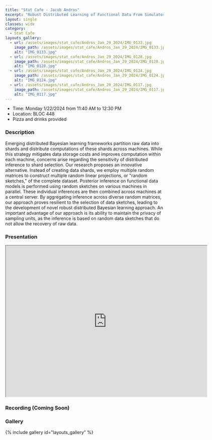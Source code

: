 ```yaml
---
title: "Stat Cafe - Jacob Andros"
excerpt: "Robust Distributed Learning of Functional Data From Simulators through Data Sketching"
layout: single
classes: wide
category: 
  - Stat Cafe
layouts_gallery:
  - url: /assets/images/stat_cafe/Andros_Jan_29_2024/IMG_0133.jpg
    image_path: /assets/images/stat_cafe/Andros_Jan_29_2024/IMG_0133.jpg
    alt: "IMG_0133.jpg"
  - url: /assets/images/stat_cafe/Andros_Jan_29_2024/IMG_0128.jpg
    image_path: /assets/images/stat_cafe/Andros_Jan_29_2024/IMG_0128.jpg
    alt: "IMG_0128.jpg"
  - url: /assets/images/stat_cafe/Andros_Jan_29_2024/IMG_0124.jpg
    image_path: /assets/images/stat_cafe/Andros_Jan_29_2024/IMG_0124.jpg
    alt: "IMG_0124.jpg"
  - url: /assets/images/stat_cafe/Andros_Jan_29_2024/IMG_0117.jpg
    image_path: /assets/images/stat_cafe/Andros_Jan_29_2024/IMG_0117.jpg
    alt: "IMG_0117.jpg"
---
```


- Time: Monday 1/22/2024 from 11:40 AM to 12:30 PM
- Location: BLOC 448
- Pizza and drinks provided
<!-- - [Presentation]({{ "/assets/files/stat_cafe/Andros_Jan_29_2024/StatCafe_Andros_slides.pdf" | relative_url }}) -->
<!-- - [Recording]() -->

### Description
Emerging distributed Bayesian learning frameworks partition raw data into shards and distribute computations of these shards across machines. While this strategy mitigates data storage costs and improves computation within each machine, concerns arise regarding the sensitivity of distributed inference to shard selection. Our research proposes an innovative alternative. Instead of creating data shards, we employ multiple random matrices to construct multiple random linear projections, or "random sketches," of the complete dataset. Posterior inference on functional data models is performed using random sketches on various machines in parallel. These individual inferences are then combined across machines at a central server. By aggregating inference across diverse random matrices, our approach proves resilient to the selection of data sketches, leading to the development of novel robust distributed Bayesian learning approach. An important advantage of our approach is its ability to maintain the privacy of sampling units, as the inference is based on random data sketches that do not allow the recovery of raw data.

### Presentation
<iframe src="https://drive.google.com/file/d/13YoyF3WMtYrIHWHBd3RxaXjGLu5alSZo/preview" width="640" height="480" allow="autoplay"></iframe>

### Recording (Coming Soon)


### Gallery

{% include gallery id="layouts_gallery" %}
